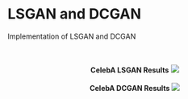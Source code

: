 # LSGAN and DCGAN
Implementation of LSGAN and DCGAN

<p align="center">
  <br><br>
  <b>CelebA LSGAN Results</b>
  <img src="https://github.com/abhishek7t/LSGAN-and-DCGAN/blob/master/GAN%20Results/LSGAN.png">
  <br><br>
  <b>CelebA DCGAN Results</b>
  <img src="https://github.com/abhishek7t/LSGAN-and-DCGAN/blob/master/GAN%20Results/dcgan.png">
</p>
